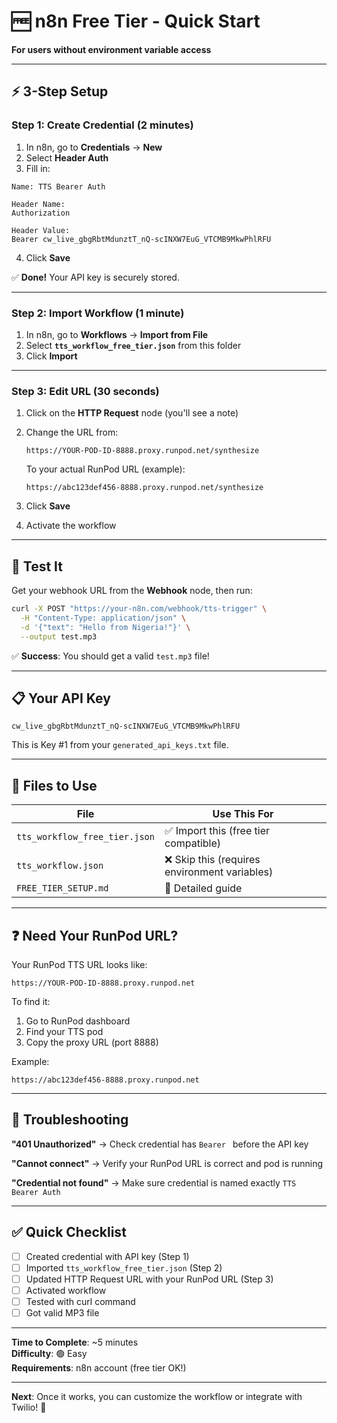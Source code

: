 # 🆓 n8n Free Tier - Quick Start

**For users without environment variable access**

---

## ⚡ 3-Step Setup

### Step 1: Create Credential (2 minutes)

1. In n8n, go to **Credentials** → **New**
2. Select **Header Auth**
3. Fill in:

```
Name: TTS Bearer Auth

Header Name:
Authorization

Header Value:
Bearer cw_live_gbgRbtMdunztT_nQ-scINXW7EuG_VTCMB9MkwPhlRFU
```

4. Click **Save**

✅ **Done!** Your API key is securely stored.

---

### Step 2: Import Workflow (1 minute)

1. In n8n, go to **Workflows** → **Import from File**
2. Select **`tts_workflow_free_tier.json`** from this folder
3. Click **Import**

---

### Step 3: Edit URL (30 seconds)

1. Click on the **HTTP Request** node (you'll see a note)
2. Change the URL from:
   ```
   https://YOUR-POD-ID-8888.proxy.runpod.net/synthesize
   ```
   
   To your actual RunPod URL (example):
   ```
   https://abc123def456-8888.proxy.runpod.net/synthesize
   ```

3. Click **Save**
4. Activate the workflow

---

## 🧪 Test It

Get your webhook URL from the **Webhook** node, then run:

```bash
curl -X POST "https://your-n8n.com/webhook/tts-trigger" \
  -H "Content-Type: application/json" \
  -d '{"text": "Hello from Nigeria!"}' \
  --output test.mp3
```

✅ **Success**: You should get a valid `test.mp3` file!

---

## 📋 Your API Key

```
cw_live_gbgRbtMdunztT_nQ-scINXW7EuG_VTCMB9MkwPhlRFU
```

This is Key #1 from your `generated_api_keys.txt` file.

---

## 📁 Files to Use

| File | Use This For |
|------|--------------|
| `tts_workflow_free_tier.json` | ✅ Import this (free tier compatible) |
| `tts_workflow.json` | ❌ Skip this (requires environment variables) |
| `FREE_TIER_SETUP.md` | 📖 Detailed guide |

---

## ❓ Need Your RunPod URL?

Your RunPod TTS URL looks like:
```
https://YOUR-POD-ID-8888.proxy.runpod.net
```

To find it:
1. Go to RunPod dashboard
2. Find your TTS pod
3. Copy the proxy URL (port 8888)

Example:
```
https://abc123def456-8888.proxy.runpod.net
```

---

## 🐛 Troubleshooting

**"401 Unauthorized"**
→ Check credential has `Bearer ` before the API key

**"Cannot connect"**
→ Verify your RunPod URL is correct and pod is running

**"Credential not found"**
→ Make sure credential is named exactly `TTS Bearer Auth`

---

## ✅ Quick Checklist

- [ ] Created credential with API key (Step 1)
- [ ] Imported `tts_workflow_free_tier.json` (Step 2)
- [ ] Updated HTTP Request URL with your RunPod URL (Step 3)
- [ ] Activated workflow
- [ ] Tested with curl command
- [ ] Got valid MP3 file

---

**Time to Complete**: ~5 minutes  
**Difficulty**: 🟢 Easy  
**Requirements**: n8n account (free tier OK!)

---

**Next**: Once it works, you can customize the workflow or integrate with Twilio! 🎉

